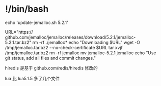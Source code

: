 # !/bin/bash

echo 'update-jemalloc.sh 5.2.1'

URL="https:// github.com/jemalloc/jemalloc/releases/download/5.2.1/jemalloc-5.2.1.tar.bz2"
rm -rf ./jemalloc*
echo "Downloading $URL"
wget -O /tmp/jemalloc.tar.bz2 --no-check-certificate $URL tar xvjf /tmp/jemalloc.tar.bz2 rm -rf jemalloc mv
jemalloc-5.2.1 jemalloc echo "Use git status, add all files and commit changes."

hiredis 是基于 github.com/redis/hiredis 修改的

lua 比 lua5.1.5 多了几个文件